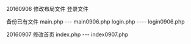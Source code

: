 20160906 修改布局文件 登录文件 

备份已有文件 main.php --- main0906.php login.php ---- login0906.php

20160907 修改首页
index.php --- index0907.php